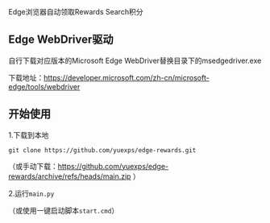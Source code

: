 Edge浏览器自动领取Rewards Search积分

## Edge WebDriver驱动

自行下载对应版本的Microsoft Edge WebDriver替换目录下的msedgedriver.exe

下载地址：https://developer.microsoft.com/zh-cn/microsoft-edge/tools/webdriver

## 开始使用

1.下载到本地

`git clone https://github.com/yuexps/edge-rewards.git`

（或手动下载：https://github.com/yuexps/edge-rewards/archive/refs/heads/main.zip ）

2.运行`main.py`

（或使用一键启动脚本`start.cmd`）
